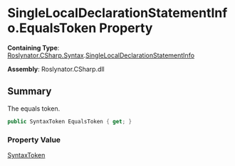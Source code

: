 # SingleLocalDeclarationStatementInfo\.EqualsToken Property

**Containing Type**: [Roslynator.CSharp.Syntax](../../README.md)\.[SingleLocalDeclarationStatementInfo](../README.md)

**Assembly**: Roslynator\.CSharp\.dll

## Summary

The equals token\.

```csharp
public SyntaxToken EqualsToken { get; }
```

### Property Value

[SyntaxToken](https://docs.microsoft.com/en-us/dotnet/api/microsoft.codeanalysis.syntaxtoken)

